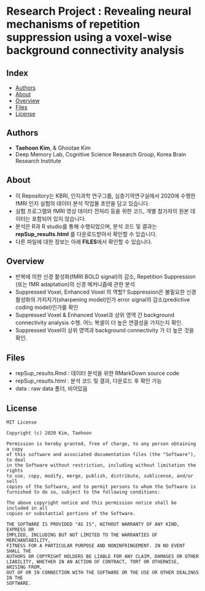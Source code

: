 # Research Project : Revealing neural mechanisms of repetition suppression using a voxel-wise background connectivity analysis

## Index
  - [Authors](#authors) 
  - [About](#about) 
  - [Overview](#overview) 
  - [Files](#files)
  - [License](#license)

## Authors
- **Taehoon Kim**, & Ghootae Kim
- Deep Memory Lab, Cognitive Science Research Group, Korea Brain Research Institute

## About
- 이 Repository는 KBRI, 인지과학 연구그룹, 심층기억연구실에서 2020에 수행한 fMRI 인지 실험의 데이터 분석 작업물 초안을 담고 있습니다.
- 실험 프로그램와 fMRI 영상 데이터 전처리 등을 위한 코드, 개별 참가자의 원본 데이터는 포함되어 있지 않습니다. 
- 분석은 R과 R studio를 통해 수행되었으며, 분석 코드 및 결과는 **repSup_results.html** 를 다운로드받아서 확인할 수 있습니다. 
- 다른 파일에 대한 정보는 아래 **FILES**에서 확인할 수 있습니다.

## Overview
- 반복에 의한 신경 활성화(fMRI BOLD signal)의 감소, Repetition Suppression (또는 fMR adaptation)의 신경 메커니즘에 관한 분석
- Suppressed Voxel, Enhanced Voxel 의 역할? Suppression은 불필요한 신경 활성화의 가지치기(sharpening model)인가 error signal의 감소(predictive coding model)인가를 확인
- Suppressed Voxel & Enhanced Voxel과 상위 영역 간 background connectivity analysis 수행. 어느 복셀이 더 높은 연결성을 가지는지 확인.
- Suppressed Voxel이 상위 영역과 background connectivity 가 더 높은 것을 확인.

## Files
- repSup_results.Rmd : 데이터 분석을 위한 RMarkDown source code
- repSup_results.html : 분석 코드 및 결과, 다운로드 후 확인 가능
- data : raw data 폴더, 비어있음

## License

```
MIT License

Copyright (c) 2020 Kim, Taehoon

Permission is hereby granted, free of charge, to any person obtaining a copy
of this software and associated documentation files (the "Software"), to deal
in the Software without restriction, including without limitation the rights
to use, copy, modify, merge, publish, distribute, sublicense, and/or sell
copies of the Software, and to permit persons to whom the Software is
furnished to do so, subject to the following conditions:

The above copyright notice and this permission notice shall be included in all
copies or substantial portions of the Software.

THE SOFTWARE IS PROVIDED "AS IS", WITHOUT WARRANTY OF ANY KIND, EXPRESS OR
IMPLIED, INCLUDING BUT NOT LIMITED TO THE WARRANTIES OF MERCHANTABILITY,
FITNESS FOR A PARTICULAR PURPOSE AND NONINFRINGEMENT. IN NO EVENT SHALL THE
AUTHORS OR COPYRIGHT HOLDERS BE LIABLE FOR ANY CLAIM, DAMAGES OR OTHER
LIABILITY, WHETHER IN AN ACTION OF CONTRACT, TORT OR OTHERWISE, ARISING FROM,
OUT OF OR IN CONNECTION WITH THE SOFTWARE OR THE USE OR OTHER DEALINGS IN THE
SOFTWARE.

```

